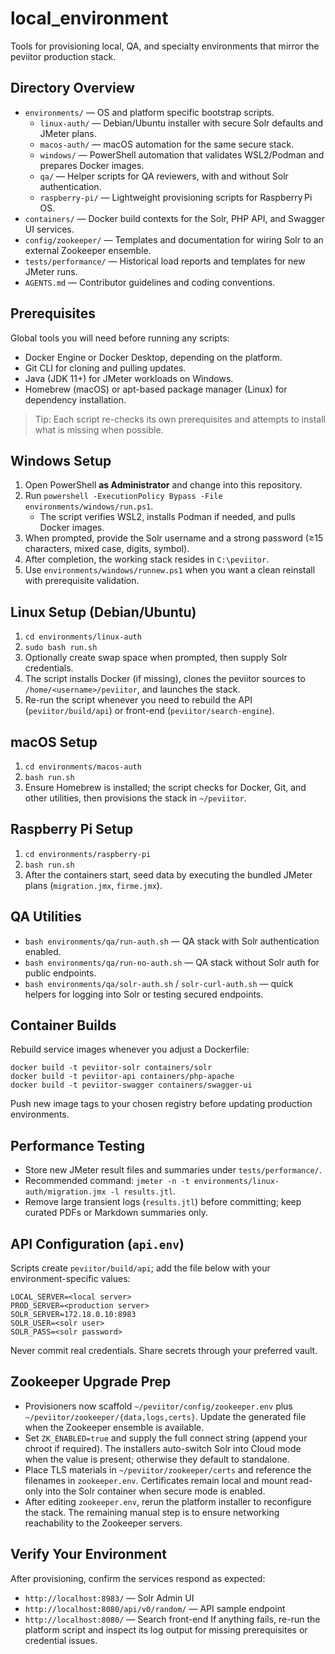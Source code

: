 # local_environment
Tools for provisioning local, QA, and specialty environments that mirror the peviitor production stack.

## Directory Overview
- `environments/` — OS and platform specific bootstrap scripts.
  - `linux-auth/` — Debian/Ubuntu installer with secure Solr defaults and JMeter plans.
  - `macos-auth/` — macOS automation for the same secure stack.
  - `windows/` — PowerShell automation that validates WSL2/Podman and prepares Docker images.
  - `qa/` — Helper scripts for QA reviewers, with and without Solr authentication.
  - `raspberry-pi/` — Lightweight provisioning scripts for Raspberry Pi OS.
- `containers/` — Docker build contexts for the Solr, PHP API, and Swagger UI services.
- `config/zookeeper/` — Templates and documentation for wiring Solr to an external Zookeeper ensemble.
- `tests/performance/` — Historical load reports and templates for new JMeter runs.
- `AGENTS.md` — Contributor guidelines and coding conventions.

## Prerequisites
Global tools you will need before running any scripts:
- Docker Engine or Docker Desktop, depending on the platform.
- Git CLI for cloning and pulling updates.
- Java (JDK 11+) for JMeter workloads on Windows.
- Homebrew (macOS) or apt-based package manager (Linux) for dependency installation.

> Tip: Each script re-checks its own prerequisites and attempts to install what is missing when possible.

## Windows Setup
1. Open PowerShell **as Administrator** and change into this repository.
2. Run `powershell -ExecutionPolicy Bypass -File environments/windows/run.ps1`.
   - The script verifies WSL2, installs Podman if needed, and pulls Docker images.
3. When prompted, provide the Solr username and a strong password (≥15 characters, mixed case, digits, symbol).
4. After completion, the working stack resides in `C:\peviitor`.
5. Use `environments/windows/runnew.ps1` when you want a clean reinstall with prerequisite validation.

## Linux Setup (Debian/Ubuntu)
1. `cd environments/linux-auth`
2. `sudo bash run.sh`
3. Optionally create swap space when prompted, then supply Solr credentials.
4. The script installs Docker (if missing), clones the peviitor sources to `/home/<username>/peviitor`, and launches the stack.
5. Re-run the script whenever you need to rebuild the API (`peviitor/build/api`) or front-end (`peviitor/search-engine`).

## macOS Setup
1. `cd environments/macos-auth`
2. `bash run.sh`
3. Ensure Homebrew is installed; the script checks for Docker, Git, and other utilities, then provisions the stack in `~/peviitor`.

## Raspberry Pi Setup
1. `cd environments/raspberry-pi`
2. `bash run.sh`
3. After the containers start, seed data by executing the bundled JMeter plans (`migration.jmx`, `firme.jmx`).

## QA Utilities
- `bash environments/qa/run-auth.sh` — QA stack with Solr authentication enabled.
- `bash environments/qa/run-no-auth.sh` — QA stack without Solr auth for public endpoints.
- `bash environments/qa/solr-auth.sh` / `solr-curl-auth.sh` — quick helpers for logging into Solr or testing secured endpoints.

## Container Builds
Rebuild service images whenever you adjust a Dockerfile:
```
docker build -t peviitor-solr containers/solr
docker build -t peviitor-api containers/php-apache
docker build -t peviitor-swagger containers/swagger-ui
```
Push new image tags to your chosen registry before updating production environments.

## Performance Testing
- Store new JMeter result files and summaries under `tests/performance/`.
- Recommended command: `jmeter -n -t environments/linux-auth/migration.jmx -l results.jtl`.
- Remove large transient logs (`results.jtl`) before committing; keep curated PDFs or Markdown summaries only.

## API Configuration (`api.env`)
Scripts create `peviitor/build/api`; add the file below with your environment-specific values:
```
LOCAL_SERVER=<local server>
PROD_SERVER=<production server>
SOLR_SERVER=172.18.0.10:8983
SOLR_USER=<solr user>
SOLR_PASS=<solr password>
```
Never commit real credentials. Share secrets through your preferred vault.

## Zookeeper Upgrade Prep
- Provisioners now scaffold `~/peviitor/config/zookeeper.env` plus `~/peviitor/zookeeper/{data,logs,certs}`. Update the generated file when the Zookeeper ensemble is available.
- Set `ZK_ENABLED=true` and supply the full connect string (append your chroot if required). The installers auto-switch Solr into Cloud mode when the value is present; otherwise they default to standalone.
- Place TLS materials in `~/peviitor/zookeeper/certs` and reference the filenames in `zookeeper.env`. Certificates remain local and mount read-only into the Solr container when secure mode is enabled.
- After editing `zookeeper.env`, rerun the platform installer to reconfigure the stack. The remaining manual step is to ensure networking reachability to the Zookeeper servers.

## Verify Your Environment
After provisioning, confirm the services respond as expected:
- `http://localhost:8983/` — Solr Admin UI
- `http://localhost:8080/api/v0/random/` — API sample endpoint
- `http://localhost:8080/` — Search front-end
If anything fails, re-run the platform script and inspect its log output for missing prerequisites or credential issues.
